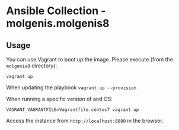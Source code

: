 # Ansible Collection - molgenis.molgenis8

## Usage
You can use Vagrant to boot up the image. Please execute (from the `molgenis8` directory):

`vagrant up`

When updating the playbook
`vagrant up --provision`

When running a specific version of and OS:

`VAGRANT_VAGRANTFILE=Vagrantfile.centos7 vagrant up`

Access the instance from `http://localhost:8080` in the browser.